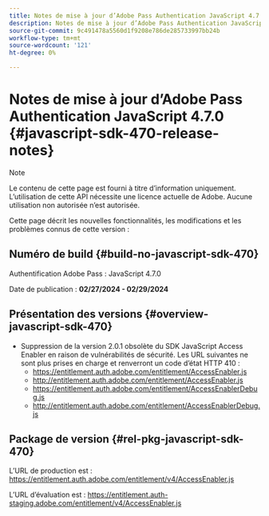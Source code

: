 ```yaml
---
title: Notes de mise à jour d’Adobe Pass Authentication JavaScript 4.7.0
description: Notes de mise à jour d’Adobe Pass Authentication JavaScript 4.7.0
source-git-commit: 9c491478a5560d1f9208e786de285733997bb24b
workflow-type: tm+mt
source-wordcount: '121'
ht-degree: 0%

---
```


# Notes de mise à jour d’Adobe Pass Authentication JavaScript 4.7.0 {#javascript-sdk-470-release-notes}

>[!NOTE]
>
>Le contenu de cette page est fourni à titre d’information uniquement. L’utilisation de cette API nécessite une licence actuelle de Adobe. Aucune utilisation non autorisée n’est autorisée.

Cette page décrit les nouvelles fonctionnalités, les modifications et les problèmes connus de cette version :

## Numéro de build {#build-no-javascript-sdk-470}

Authentification Adobe Pass : JavaScript 4.7.0

Date de publication : **02/27/2024 - 02/29/2024**

## Présentation des versions {#overview-javascript-sdk-470}

* Suppression de la version 2.0.1 obsolète du SDK JavaScript Access Enabler en raison de vulnérabilités de sécurité.
Les URL suivantes ne sont plus prises en charge et renverront un code d’état HTTP 410 :
   * https://entitlement.auth.adobe.com/entitlement/AccessEnabler.js
   * http://entitlement.auth.adobe.com/entitlement/AccessEnabler.js
   * https://entitlement.auth.adobe.com/entitlement/AccessEnablerDebug.js
   * http://entitlement.auth.adobe.com/entitlement/AccessEnablerDebug.js

## Package de version {#rel-pkg-javascript-sdk-470}

L’URL de production est : https://entitlement.auth.adobe.com/entitlement/v4/AccessEnabler.js

L’URL d’évaluation est : https://entitlement.auth-staging.adobe.com/entitlement/v4/AccessEnabler.js